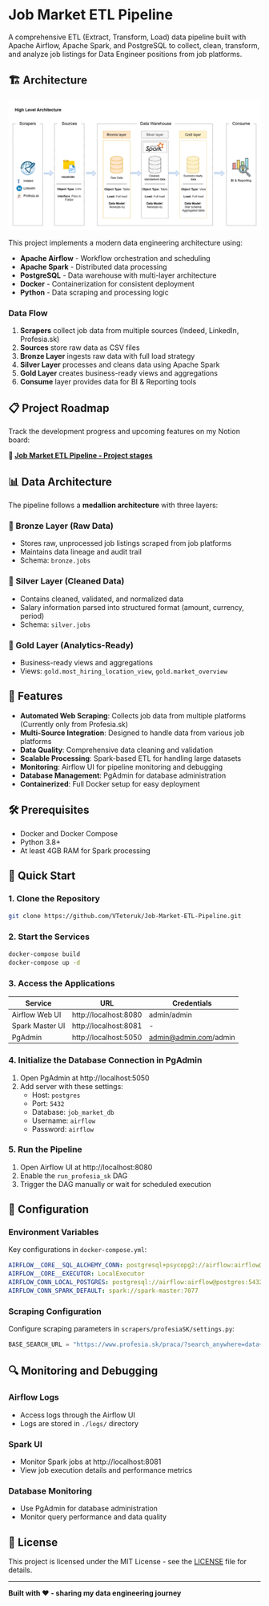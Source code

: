 # Job Market ETL Pipeline

A comprehensive ETL (Extract, Transform, Load) data pipeline built with Apache Airflow, Apache Spark, and PostgreSQL to collect, clean, transform, and analyze job listings for Data Engineer positions from job platforms.

## 🏗️ Architecture

![V1.drawio.png](README_files/V1.drawio.png)

This project implements a modern data engineering architecture using:

- **Apache Airflow** - Workflow orchestration and scheduling
- **Apache Spark** - Distributed data processing
- **PostgreSQL** - Data warehouse with multi-layer architecture
- **Docker** - Containerization for consistent deployment
- **Python** - Data scraping and processing logic

### Data Flow
1. **Scrapers** collect job data from multiple sources (Indeed, LinkedIn, Profesia.sk)
2. **Sources** store raw data as CSV files
3. **Bronze Layer** ingests raw data with full load strategy
4. **Silver Layer** processes and cleans data using Apache Spark
5. **Gold Layer** creates business-ready views and aggregations
6. **Consume** layer provides data for BI & Reporting tools

## 📋 Project Roadmap
Track the development progress and upcoming features on my Notion board:

**📖 [Job Market ETL Pipeline - Project stages](https://www.notion.so/Job-Market-ETL-Pipeline-20f9f8d6df318087b1f0e5df17d56726)**

## 📊 Data Architecture

The pipeline follows a **medallion architecture** with three layers:

### 🥉 Bronze Layer (Raw Data)
- Stores raw, unprocessed job listings scraped from job platforms
- Maintains data lineage and audit trail
- Schema: `bronze.jobs`

### 🥈 Silver Layer (Cleaned Data)
- Contains cleaned, validated, and normalized data
- Salary information parsed into structured format (amount, currency, period)
- Schema: `silver.jobs`

### 🥇 Gold Layer (Analytics-Ready)
- Business-ready views and aggregations
- Views: `gold.most_hiring_location_view`, `gold.market_overview`

## 🚀 Features

- **Automated Web Scraping**: Collects job data from multiple platforms (Currently only from Profesia.sk)
- **Multi-Source Integration**: Designed to handle data from various job platforms
- **Data Quality**: Comprehensive data cleaning and validation
- **Scalable Processing**: Spark-based ETL for handling large datasets
- **Monitoring**: Airflow UI for pipeline monitoring and debugging
- **Database Management**: PgAdmin for database administration
- **Containerized**: Full Docker setup for easy deployment

## 🛠️ Prerequisites

- Docker and Docker Compose
- Python 3.8+
- At least 4GB RAM for Spark processing

## 🚀 Quick Start

### 1. Clone the Repository
```bash
git clone https://github.com/VTeteruk/Job-Market-ETL-Pipeline.git
```

### 2. Start the Services
```bash
docker-compose build
docker-compose up -d
```

### 3. Access the Applications

| Service | URL | Credentials |
|---------|-----|-------------|
| Airflow Web UI | http://localhost:8080 | admin/admin |
| Spark Master UI | http://localhost:8081 | - |
| PgAdmin | http://localhost:5050 | admin@admin.com/admin |

### 4. Initialize the Database Connection in PgAdmin

1. Open PgAdmin at http://localhost:5050
2. Add server with these settings:
   - Host: `postgres`
   - Port: `5432`
   - Database: `job_market_db`
   - Username: `airflow`
   - Password: `airflow`

### 5. Run the Pipeline

1. Open Airflow UI at http://localhost:8080
2. Enable the `run_profesia_sk` DAG
3. Trigger the DAG manually or wait for scheduled execution

## 🔧 Configuration

### Environment Variables
Key configurations in `docker-compose.yml`:

```yaml
AIRFLOW__CORE__SQL_ALCHEMY_CONN: postgresql+psycopg2://airflow:airflow@postgres/job_market_db
AIRFLOW__CORE__EXECUTOR: LocalExecutor
AIRFLOW_CONN_LOCAL_POSTGRES: postgresql://airflow:airflow@postgres:5432/job_market_db
AIRFLOW_CONN_SPARK_DEFAULT: spark://spark-master:7077
```

### Scraping Configuration
Configure scraping parameters in `scrapers/profesiaSK/settings.py`:

```python
BASE_SEARCH_URL = "https://www.profesia.sk/praca/?search_anywhere=data+engineer&sort_by=relevance&page_num={}"
```

## 🔍 Monitoring and Debugging

### Airflow Logs
- Access logs through the Airflow UI
- Logs are stored in `./logs/` directory

### Spark UI
- Monitor Spark jobs at http://localhost:8081
- View job execution details and performance metrics

### Database Monitoring
- Use PgAdmin for database administration
- Monitor query performance and data quality

## 📝 License

This project is licensed under the MIT License - see the [LICENSE](LICENSE) file for details.

---

**Built with ❤️ - sharing my data engineering journey**